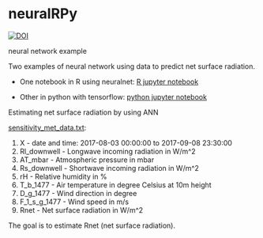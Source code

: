 # neuralRPy
[![DOI](https://zenodo.org/badge/153755413.svg)](https://zenodo.org/badge/latestdoi/153755413)

neural network example 


Two examples of neural network using data to predict net surface radiation.
- One notebook in R using neuralnet:
[R jupyter notebook](../master/neuralnet_sensitivity_met_data.ipynb)

- Other in python with tensorflow:
[python jupyter notebook](../master/tensorflowPy.ipynb)


Estimating net surface radiation by using ANN

[sensitivity_met_data.txt](../master/data/sensitivity_met_data.txt):
1. X - date and time: 2017-08-03 00:00:00 to 2017-09-08 23:30:00
2. Rl_downwell - Longwave incoming radiation in W/m^2
3. AT_mbar - Atmospheric pressure in mbar
4. Rs_downwell - Shortwave incoming radiation in W/m^2
5. rH - Relative humidity in %
6. T_b_1477 - Air temperature in degree Celsius at 10m height
7. D_g_1477 - Wind direction in degree
8. F_1_s_g_1477 - Wind speed in m/s
9. Rnet - Net surface radiation in W/m^2


The goal is to estimate Rnet (net surface radiation). 
